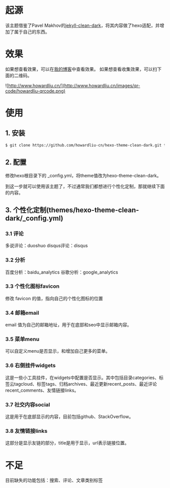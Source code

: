 # 起源
该主题借鉴了Pavel Makhov的[jekyll-clean-dark](https://github.com/streetturtle/jekyll-clean-dark)，将其内容做了hexo适配，并增加了属于自己的东西。

# 效果
如果想查看效果，可以在[我的博客](http://www.howardliu.cn/)中查看效果。
如果想查看收集效果，可以扫下面的二维码。

![http://www.howardliu.cn/](http://www.howardliu.cn/images/qr-code/howardliu-qrcode.png)

# 使用
## 1. 安装
```sh
$ git clone https://github.com/howardliu-cn/hexo-theme-clean-dark.git themes/hexo-theme-clean-dark
```

## 2. 配置
修改hexo根目录下的 _config.yml，将theme值改为hexo-theme-clean-dark。

到这一步就可以使用该主题了，不过通常我们都想进行个性化定制，那就继续下面的内容。

## 3. 个性化定制(themes/hexo-theme-clean-dark/_config.yml)
### 3.1 评论
多说评论：duoshuo
disqus评论：disqus

### 3.2 分析
百度分析：baidu_analytics
谷歌分析：google_analytics

### 3.3 个性化图标favicon
修改 favicon 的值，指向自己的个性化图标的位置

### 3.4 邮箱email
email 值为自己的邮箱地址，用于在底部和seo中显示邮箱内容。

### 3.5 菜单menu
可以自定义menu是否显示，和增加自己更多的菜单。

### 3.6 右侧挂件widgets
这是一些小工具挂件，在widgets中配置是否显示。其中包括目录categories、标签云tagcloud、标签tags、归档archives、最近更新recent_posts、最近评论recent_comments、友情链接links。

### 3.7 社交内容social
这是用于在底部显示的内容，目前包括github、StackOverflow。

### 3.8 友情链接links
这部分是显示友链的部分，title是用于显示，url表示链接位置。

# 不足
目前缺失的功能包括：搜索、评论、文章类别标签